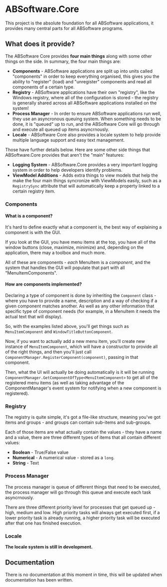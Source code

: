 # ABSoftware.Core
This project is the absolute foundation for all ABSoftware applications, it provides many central parts for all ABSoftware programs.

## What does it provide?

The ABSoftware Core provides **four main things** along with some other things on the side. In summary, the four main things are:

- **Components** - ABSoftware applications are split up into units called "components" in order to keep everything organised, this gives you the ability to "register" (load) and "unregister" components and read all components of a certain type.
- **Registry** - ABSoftware applications have their own "registry", like the Windows registry, where all of the configuration is stored - the registry is generally shared across all ABSoftware applications installed on the system!
- **Process Manager** - In order to ensure ABSoftware applications run well, they use an asyncronous queuing system. When something needs to be done, it is "queued" up to run, and the ABSoftware Core will go through and execute all queued up items asyncrnously.
- **Locale** - ABSoftware Core also provides a locale system to help provide multiple language support and easy text management.

Those have further details below. Here are some other side things that ABSoftware.Core provides that aren't the "main" features:

- **Logging System** - ABSoftware.Core provides a very important logging system in order to help developers identify problems.
- **ViewModel Additions** - Adds extra things to view models that help the make the four main things syncronize with ViewModels easily, such as a `RegistrySync` attribute that will automatically keep a property linked to a certain registry item.

### Components

#### What is a component?

It's hard to define exactly what a component is, the best way of explaining a component is with the GUI. 

If you look at the GUI, you have menu items at the top, you have all of the window buttons (close, maximize, minimize) and, depending on the application, there may a toolbox and much more.

All of these are components - *each* MenuItem is a *component*, and the system that handles the GUI will populate that part with all "MenuItemComponents".

#### How are components implemented?

Declaring a type of component is done by inheriting the `Component` class - where you have to provide a name, description and a way of checking if a given component matches another. As well as any other information that specific type of component needs (for example, in a MenuItem it needs the actual text that will display).

So, with the examples listed above, you'll get things such as `MenuItemComponent` and `WindowTitleButtonComponent`.

Now, if you want to actually add a new menu item, you'll create new instance of `MenuItemComponent`, which will have a constructor to provide all of the right things, and then you'll just call `ComponentManager.RegisterComponent(component)`, passing in that component.

Then, what the UI will actually be doing automatically is it will be running `ComponentManager.GetComponentOfType<MenuItemComponent>` to get all of the registered menu items (as well as taking advantage of the ComponentManager's event system for notifying when a new component is registered).

### Registry

The registry is quite simple, it's got a file-like structure, meaning you've got items and groups - and groups can contain sub-items and sub-groups.

Each of those items are what actually contain the values - they have a name and a value, there are three different types of items that all contain different values:

- **Boolean** - True/False value
- **Numerical** - A numerical value - stored as a `long`.
- **String** - Text

### Process Manager

The process manager is queue of different things that need to be executed, the process manager will go through this queue and execute each task asyncrnously.

There are three different priority level for processes that get queued up - high, medium and low. High priority tasks will always get executed first, if a lower priority task is already running, a higher priority task will be executed after that one has finished execution.

### Locale

**The locale system is still in development.**

## Documentation
There is no documentation at this moment in time, this will be updated when documentation has been written.

